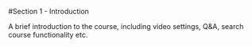 #Section 1 - Introduction

A brief introduction to the course, including video settings, Q&A, search course functionality etc. 